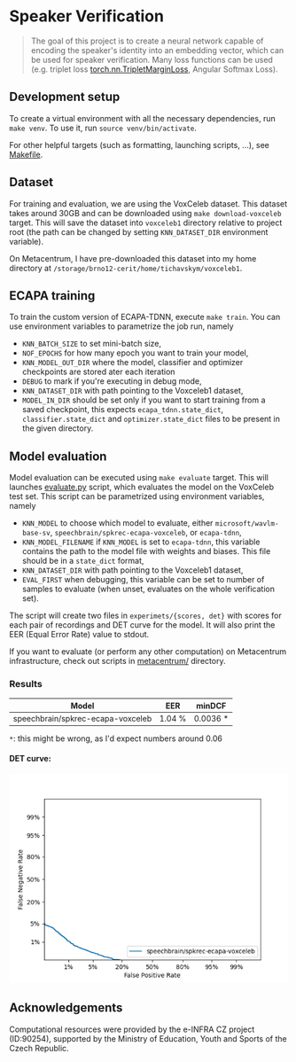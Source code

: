 # Speaker Verification

> The goal of this project is to create a neural network capable of encoding the speaker's identity into 
an embedding vector, which can be used for speaker verification. Many loss functions can be used (e.g. triplet loss 
[torch.nn.TripletMarginLoss](https://pytorch.org/docs/stable/generated/torch.nn.TripletMarginLoss.html),
Angular Softmax Loss).

## Development setup

To create a virtual environment with all the necessary dependencies, run `make venv`. To use it,
run `source venv/bin/activate`.

For other helpful targets (such as formatting, launching scripts, ...), see [Makefile](Makefile).

## Dataset

For training and evaluation, we are using the VoxCeleb dataset. This dataset takes around 30GB and can be downloaded
using `make download-voxceleb` target. This will save the dataset into `voxceleb1` directory relative
to project root (the path can be changed by setting `KNN_DATASET_DIR` environment variable).

On Metacentrum, I have pre-downloaded this dataset into my home directory at
`/storage/brno12-cerit/home/tichavskym/voxceleb1`.

## ECAPA training

To train the custom version of ECAPA-TDNN, execute `make train`. You can use environment variables to parametrize
the job run, namely

- `KNN_BATCH_SIZE` to set mini-batch size,
- `NOF_EPOCHS` for how many epoch you want to train your model,
- `KNN_MODEL_OUT_DIR` where the model, classifier and optimizer checkpoints are stored ater each iteration
- `DEBUG` to mark if you're executing in debug mode,
- `KNN_DATASET_DIR` with path pointing to the Voxceleb1 dataset,
- `MODEL_IN_DIR` should be set only if you want to start training from a saved checkpoint, this expects
  `ecapa_tdnn.state_dict`, `classifier.state_dict` and `optimizer.state_dict` files to be present in the given
  directory.


## Model evaluation

Model evaluation can be executed using `make evaluate` target. This will launches [evaluate.py](evaluate.py) script,
which evaluates the model on the VoxCeleb test set. This script can be parametrized using environment variables, namely

- `KNN_MODEL` to choose which model to evaluate, either `microsoft/wavlm-base-sv`, `speechbrain/spkrec-ecapa-voxceleb`,
    or `ecapa-tdnn`,
- `KNN_MODEL_FILENAME` if `KNN_MODEL` is set to `ecapa-tdnn`, this variable contains the path to the model file with
    weights and biases. This file should be in a `state_dict` format,
- `KNN_DATASET_DIR` with path pointing to the Voxceleb1 dataset,
- `EVAL_FIRST` when debugging, this variable can be set to number of samples to evaluate (when unset,
    evaluates on the whole verification set).

The script will create two files in `experimets/{scores, det}` with scores for each pair of recordings and DET 
curve for the model. It will also print the EER (Equal Error Rate) value to stdout.

If you want to evaluate (or perform any other computation) on Metacentrum infrastructure, check out scripts 
in [metacentrum/](metacentrum/) directory.

### Results

| Model                             | EER    | minDCF   |
|-----------------------------------|--------|----------|
| speechbrain/spkrec-ecapa-voxceleb | 1.04 % | 0.0036 * |

`*`: this might be wrong, as I'd expect numbers around 0.06

#### DET curve:

![speechbrain/spkrec-ecapa-voxceleb](docs/speechbrain-spkrec-ecapa-voxceleb-det.png)

## Acknowledgements

Computational resources were provided by the e-INFRA CZ project (ID:90254),
supported by the Ministry of Education, Youth and Sports of the Czech Republic.
